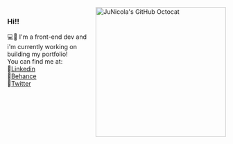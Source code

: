 <img align="right" src="https://user-images.githubusercontent.com/37962288/88578225-970c8d80-d01e-11ea-9a08-55a640a61d05.png" alt="JuNicola's GitHub Octocat" width=300px height=300px/>

### Hi!! 
💻💜 I'm a front-end dev and i'm currently working on building my portfolio! <br>
You can find me at: <br>
🙋[Linkedin](http://linkedin.com/in/junicola) <br>
🎨[Behance](http://www.behance.net/junicola) <br>
🐤[Twitter](http://twitter.com/juunicola) <br>

